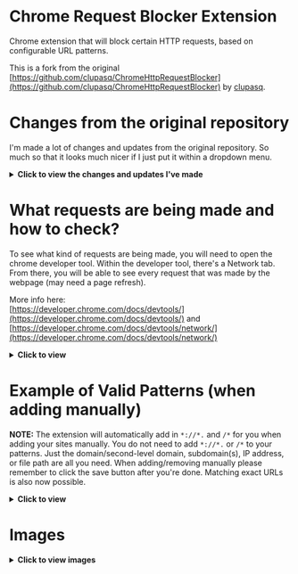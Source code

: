 Chrome Request Blocker Extension
================================

Chrome extension that will block certain HTTP requests, based on configurable URL patterns.

This is a fork from the original [https://github.com/clupasq/ChromeHttpRequestBlocker](https://github.com/clupasq/ChromeHttpRequestBlocker) by [clupasq](https://github.com/clupasq/).

Changes from the original repository
====================================
I'm made a lot of changes and updates from the original repository. So much so that it looks much nicer if I just put it within a dropdown menu.

<details>
    <summary><b>Click to view the changes and updates I've made</b></summary>
    <br>
    <ul>
        <li>Fixed an issue with the original extension where empty ("") patterns could be save and more or less brick the extension
            <ul>
                <li>It would block every single web page including the extension's html pages itself</li>
            </ul>
        </li>
        <li>Removed valid matching patterns
            <ul>
                <li>I might put it back but for now it's removed</li>
                <li>Since this is for personal use and the extension automatically adds in the correct patterns</li>
                <li>I believe it makes the extension a little bit faster especially if you have thousands of patterns to check</li>
            </ul>
        </li>
        <li>There are three ways to block a request
            <ul>
                <li>Clicking on the extension will open it's popup and from there you are given the option to add the current site to your patterns
                    <ul>
                        <li>You do not need to save, as it will save automatically</li>
                    </ul>
                </li>
                <li>Right clicking on certain elements (page, link, & highlighted text) will open a context menu to block respective the element
                    <ul>
                        <li>You do not need to save, as it will save automatically</li>
                    </ul>
                </li>
                <li>Going to the extension's options.html page will allow you to manually add a new set of patterns
                    <ul>
                        <li>You will need to save manually (just click the save button)</li>
                    </ul>
                </li>
            </ul>
        </li>
        <li>Before adding patterns via popup, context menu, & options.html (manually) it will check for existing patterns first before adding or saving</li>
        <li>When saving manually, the extension will check for empty ("") patterns and remove them before saving</li>
        <li>Within options.html page simply add a site like `google.com` is all you have to do
            <ul>
                <li>In the background, when you click save, the extension will automatically add in the correct patterns to be able to block request</li>
                <li>The patterns are <code>*://*.</code> for prefix and <code>/*</code> for suffix</li>
                <li>It will look something like <code>*://*.google.com/*</code> or <code>*://*.yahoo.com/*</code> or <code>*://*.ads.twitter.com/*</code></li>
                <ul>
                    <li>Note that blocking subdomain(s) will not block the domain/second-level domain</li>
                        <ul>
                            <li>For example, blocking <code>ads.twitter.com</code> will not block <code>twitter.com</code></li>
                        </ul>
                    <li>However, blocking the domain/second-level domain will block all subdomain(s)</li>
                        <ul>
                            <li>For example, blocking <code>google.com</code> will also block <code>ads.google.com</code></li>
                        </ul>
                </ul>
            </ul>
        </li>
        <li>You can now add exact URLs manually
            <ul>
                <li>For example, <code>https://www.linkedin.com/learning/</code> or <code>https://www.youtube.com/watch?v=uICUlqWXGB0</code></li>
                <li>To do... I still need to check for duplicates and be able to remove them inline since I don't want to refresh the page</li>
                <li>For now, just know that it won't remove duplicates for exact URLs (you can remove them manually though)</li>
            </ul>
        </li>
        <li>Context menu will now appear when you right click over certain elements
            <ul>
                <li>Context menu will appear when you right click on a page to block the current site</li>
                <li>Context menu will appear when you right click on a link to block the link</li>
                <li>Context menu will appear when you right click over highlighted text to block said text</li>
                <ul>
                    <li>Not all highlighted text are websites so be mindful of what it is</li>
                    <li>Though you can always remove invalid sites by opening the extension's options.html page</li>
                </ul>
            </ul>
        </li>
        <li>Extension's popup now does a few things
            <ul>
                <li>It shows the current site along with it's favicon (if it has one)</li>
                <li>Shows if the current site is or is not in your patterns</li>
                <li>You can now add the current site within extension's popup to block it</li>
                    <ul>
                        <li>Added check to see if it's a valid website first</li>
                    </ul>
                <li>It shows the total number of blocked patterns</li>
                <li>Extension's popup also includes a pause/unpause button, options button, & GitHub repo button</li>
            </ul>
        </li>
        <li>Extension's options.html page now contains most of the utilities in terms of viewing, exporting, clearing, uploading, removing patterns, etc.</li>
        <li>Extension now keeps track of the number of times it has blocked a pattern
            <ul>
                <li>Added ability to reset the number back to 0</li>
            </ul>
        </li>
        <li>Added .map files for AngularJS & Bootstrap</li>
        <li>Added a way to export your patterns as a simple text (.txt) file
            <ul>
                <li>Added check to see if there are any patterns before exporting</li>
                <li>I suggest you don't edit the text file unless you know what you're doing</li>
                    <ul>
                        <li>As editing the text file may lead to errors</li>
                    </ul>
            </ul>
        </li>
        <li>Added a way to import that same text file
            <ul>
                <li>Added confirmation as importing will replace the existing patterns</li>
                <li>Added check to see if the uploaded file is indeed a text file</li>
                <li>Added an example file (patternsExport_05-03-2023.txt) that contains 997 patterns in which the user can import to start off with</li>
            </ul>
        </li>
        <li>Added a pause feature to temporarily not block sites (clicking it again will unpause and vice versa)</li>
        <li>Added a search & remove button which allows you to input a specific pattern (ex. google.com, https://test.com/placeholder.js?v=3, etc.)
            <ul>
                <li>Added check to see if the input exist and if it exist it'll be removed</li>
            </ul>
        </li>
        <li>Added a way to clear your entire pattterns
            <ul>
                <li>Added confirmation to see if the user really wants to clear their entire patterns</li>
            </ul>
        </li>
        <li>Change some of the styling, layout, and added other minor features
            <ul>
                <li>Updated Bootstrap to v5.3.2</li>
                <li>Removed glyphicons files in favor of Bootstrap icons</li>
                <li>When patterns are empty, a simple message is displayed on the screen leting the user know</li>
                <li>Moved some of the custom CSS to a seperate file</li>
                <li>All confirmations are done through modal rather than JavaScript's confirm</li>
                <li>Added favicons for each pattern (if it has one)</li>
                <li>Added alert and confirm modal</li>
                <li>Added dyanmic colors to pause button</li>
                <li>Added a scroll up and scroll down button</li>
                <li>Added titles when hovering over certain elements</li>
                <li>Added borders to better help seperate different elements</li>
            </ul>
        </li>
        <li>Updated icon credit to SVG Repo
            <ul>
                <li><a href="https://www.svgrepo.com">https://www.svgrepo.com</a></li>
                <li><a href="https://www.svgrepo.com/svg/261850/shield-antivirus">https://www.svgrepo.com/svg/261850/shield-antivirus</a></li>
            </ul>
        </li>
    </ul>
</details>

What requests are being made and how to check?
==============================================

To see what kind of requests are being made, you will need to open the chrome developer tool. Within the developer tool, there's a Network tab. From there, you will be able to see every request that was made by the webpage (may need a page refresh).

More info here:<br>
[https://developer.chrome.com/docs/devtools/](https://developer.chrome.com/docs/devtools/) and [https://developer.chrome.com/docs/devtools/network/](https://developer.chrome.com/docs/devtools/network/)

<details>
    <summary><b>Click to view</b></summary>
    <br>
    Here is an example of what to look for. The website in question is from https://www.fandom.com/. Most of the time it's just assets for the webpage like images, fonts, data, etc. Other times it is not.
    <br><br>
    Note the number of request being made. The website made 248 request.<br>
    The extension was pasued and no requests were being blocked.
    <br>
    <img src="https://i.imgur.com/Cyr8F2O.jpg"/>
    <br><br>
    Note the number of request being made this time. The website only made 106 request.<br>
    The extension was not pasued and certain requests were being blocked.
    <br>
    <img src="https://i.imgur.com/I9xOpzk.jpg"/>
</details>

Example of Valid Patterns (when adding manually)
================================================
<b>NOTE:</b> The extension will automatically add in <code>\*://\*.</code> and <code>/\*</code> for you when adding your sites manually. You do not need to add <code>\*://\*.</code> or <code>/\*</code> to your patterns. Just the domain/second-level domain, subdomain(s), IP address, or file path are all you need. When adding/removing manually please remember to click the save button after you're done. Matching exact URLs is also now possible.
<br>
<details>
    <summary><b>Click to view</b></summary>
    <br>
    Here are some valid exmaples of domains/second-level domains, subdomains, file path, and IP addresses
    <ul>
        <li><code>google.com</code>
            <ul>
                <li>Blocking this domain/second-level domain will block all its subdomain(s)</li>
                <li>For example, <code>ads.google.com</code>, <code>store.google.com</code>, <code>apis.google.com</code>, etc. will all be blocked</li>
                <li><code>www.google.com</code> is also blocked</li>
            </ul>
        </li>
        <li><code>ads.twitter.com</code>
            <ul>
                <li>Blocking this subdomain will not affect other subdomain(s) and the domain/second-level domain</li>
                <li>For example, <code>twitter.com</code>, <code>api.twitter.com</code>, <code>developer.twitter.com</code>, etc. will all not be blocked</li>
            </ul>
        </li>
        <li><code>www.w3schools.com</code>
            <ul>
                <li>Some websites like <code>www.youtube.com</code>, <code>www.instagram.com</code>, <code>www.google.com</code>, etc. still have <code>www</code> included</li>
                <li>Blocking <code>www.w3schools.com</code> should be okay as going to <code>w3schools.com</code> will redirect you to <code>www.w3schools.com</code></li>
                <li>However, I do recommend that you just block the domain/second-level domain instead.</li>
            </ul>
        </li>
        <li><code>ouo.press/images/b1.png</code>
            <ul>
                <li>Blocking a specific file is also possible</li>
                <li>It will only block the file and not the domain/second-level domain or it's subdomains</li>
            </ul>
        </li>
        <li><code>12.34.56.78</code>
            <ul>
                <li>Blocking an IP address is also possible</li>
            </ul>
        </li>
        <li><code>usa.gov</code></li>
        <li><code>google.co.uk</code></li>
        <li><code>digital.co.jp</code></li>
        <li><code>sony.net</code></li>
        <li><code>thenew.org</code></li>
    </ul>
    Here are some valid examples of exact URLs
    <ul>
        <li><code>https://www.w3.org/about/history/</code></li>
        <li><code>https://www.youtube.com/watch?v=CDokUdux0rc</code></li>
        <li><code>https://github.com/trien-hong/ChromeHttpRequestBlocker</code></li>
        <li><code>https://en.wikipedia.org/wiki/World_Wide_Web</code></li>
        <li><code>https://wordpress.org/about/</code></li>
    </ul>
</details>

Images
======
<details>
    <summary><b>Click to view images</b></summary>
    <br>
    <a href="https://imgur.com/a/yaMN7y7" target="_blank">Imgur link</a>
    <br>
    <h3>NEW images</h3>
    <img src="https://i.imgur.com/ptFZZKf.png">
    <img src="https://i.imgur.com/r8k8CIc.png">
    <img src="https://i.imgur.com/RtBu73R.png">
    <img src="https://i.imgur.com/gbXkh9C.png">
    <img src="https://i.imgur.com/zi4TX6V.png">
    <h3>OLD/ORIGINAL images | Note that was there no options page to begin with</h3>
    <img src="https://i.imgur.com/WTyicC6.png">
    <img src="https://i.imgur.com/wXMKDmJ.png">
</details>